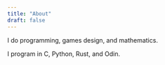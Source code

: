 ```yaml
---
title: "About"
draft: false
---
```


I do programming, games design, and mathematics.

I program in C, Python, Rust, and Odin.